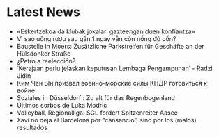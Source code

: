 # Latest News
-  «Eskertzekoa da klubak jokalari gazteengan duen konfiantza»
-  Vì sao uống rượu sau gần 1 ngày vẫn còn nồng độ cồn?
-  Baustelle in Moers: Zusätzliche Parkstreifen für Geschäfte an der Hülsdonker Straße
-  ¿Petro a reelección?
-  ‘Kerajaan perlu jelaskan keputusan Lembaga Pengampunan’ - Radzi Jidin
-  Ким Чен Ын призвал военно-морские силы КНДР готовиться к войне
-  Soziales in Düsseldorf : Zu alt für das Regenbogenland
-  Últimos sorbos de Luka Modric
-  Volleyball, Regionalliga: SGL fordert Spitzenreiter Aasee
-  Xavi no deja el Barcelona por “cansancio”, sino por los (malos) resultados
